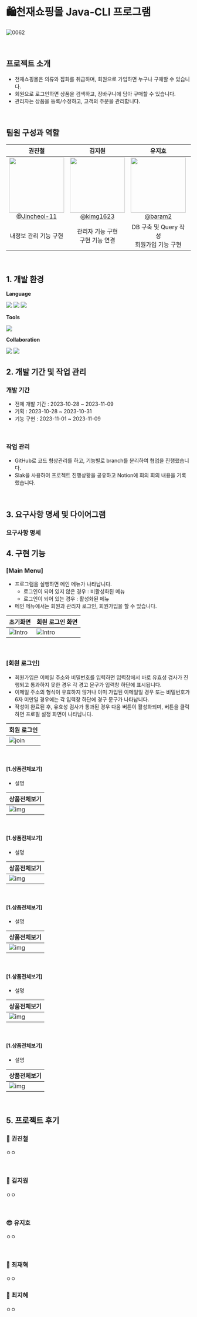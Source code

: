 # 🛍천재쇼핑몰 Java-CLI 프로그램

![0062](https://github.com/kimg1623/Shopping-CLI-Java/assets/40616792/dbd065e4-30ae-46d0-a18a-32fa50286934)

<br>

## 프로젝트 소개

- 천재쇼핑몰은 의류와 잡화를 취급하며, 회원으로 가입하면 누구나 구매할 수 있습니다.
- 회원으로 로그인하면 상품을 검색하고, 장바구니에 담아 구매할 수 있습니다.
- 관리자는 상품을 등록/수정하고, 고객의 주문을 관리합니다.

<br>

## 팀원 구성과 역할

<div align="center">

| **권진철** | **김지원** | **유지호** | **최재혁** | **최지혜** |
| :------: |  :------: | :------: | :------: | :------: |
| [<img src="https://avatars.githubusercontent.com/u/145963704?v=4" height=150 width=150> <br/> @Jincheol-11](https://github.com/Jincheol-11) | [<img src="https://avatars.githubusercontent.com/u/40616792?v=4" height=150 width=150> <br/> @kimg1623](https://github.com/kimg1623) | [<img src="https://avatars.githubusercontent.com/u/87701643?v=4" height=150 width=150> <br/> @baram2](https://github.com/baram2) | [<img src="https://avatars.githubusercontent.com/u/145963663?v=4" height=150 width=150> <br/> @Jaehyuk-96](https://github.com/Jaehyuk-96) | [<img src="https://avatars.githubusercontent.com/u/145963612?v=4" height=150 width=150> <br/> @jyeeeh](https://github.com/jyeeeh) |
| 내정보 관리 기능 구현 | 관리자 기능 구현<br>구현 기능 연결| DB 구축 및 Query 작성<br>회원가입 기능 구현 | DB 구축 및 Query 작성<br>상품관리 기능 구현 | 장바구니 기능 구현<br>발표 |

</div>

<br>

## 1. 개발 환경

**Language** <div><img src="https://img.shields.io/badge/Java-007396?style=for-the-badge&logo=Java&logoColor=white">
<img src="https://img.shields.io/badge/MySQL-4479A1?style=for-the-badge&logo=mysql&logoColor=white">
<img src="https://img.shields.io/badge/MariaDB-003545?style=for-the-badge&logo=mariadb&logoColor=white"></div>  

**Tools** <div><img src="https://img.shields.io/badge/IntelliJIDEA-000000?style=for-the-badge&logo=intellijidea&logoColor=white"></div>  

**Collaboration** <div><img src="https://img.shields.io/badge/GitHub-181717?style=for-the-badge&logo=GitHub&logoColor=white">
  <img src="https://img.shields.io/badge/Notion-000000?style=for-the-badge&logo=Notion&logoColor=white">
  


## 2. 개발 기간 및 작업 관리

### 개발 기간

- 전체 개발 기간 : 2023-10-28 ~ 2023-11-09
- 기획 : 2023-10-28 ~ 2023-10-31
- 기능 구현 : 2023-11-01 ~ 2023-11-09

<br>

### 작업 관리

- GitHub로 코드 형상관리를 하고, 기능별로 branch를 분리하여 협업을 진행했습니다.
- Slak을 사용하여 프로젝트 진행상황을 공유하고 Notion에 회의 회의 내용을 기록했습니다.

<br>

## 3. 요구사항 명세 및 다이어그램

### 요구사항 명세



## 4. 구현 기능

### [Main Menu]
- 프로그램을 실행하면 메인 메뉴가 나타납니다.
    - 로그인이 되어 있지 않은 경우 : 비활성화된 메뉴
    - 로그인이 되어 있는 경우 : 활성화된 메뉴
- 메인 메뉴에서는 회원과 관리자 로그인, 회원가입을 할 수 있습니다.

| 초기화면 | 회원 로그인 화면 |
|----------|----------|
|![Intro]( )|![Intro]( )|

<br>

### [회원 로그인]
- 회원가입은 이메일 주소와 비밀번호를 입력하면 입력창에서 바로 유효성 검사가 진행되고 통과하지 못한 경우 각 경고 문구가 입력창 하단에 표시됩니다.
- 이메일 주소의 형식이 유효하지 않거나 이미 가입된 이메일일 경우 또는 비밀번호가 6자 미만일 경우에는 각 입력창 하단에 경구 문구가 나타납니다.
- 작성이 완료된 후, 유효성 검사가 통과된 경우 다음 버튼이 활성화되며, 버튼을 클릭하면 프로필 설정 화면이 나타납니다.

| 회원 로그인 |
|----------|
|![join](https://user-images.githubusercontent.com/112460466/210173571-490f5beb-5791-4a4a-8c5e-510cdcb5f1fe.gif)|

<br>

#### [1.상품전체보기]
- 설명

| 상품전체보기 |
|----------|
|![img](link)|

<br>

#### [1.상품전체보기]
- 설명

| 상품전체보기 |
|----------|
|![img](link)|

<br>

#### [1.상품전체보기]
- 설명

| 상품전체보기 |
|----------|
|![img](link)|

<br>

#### [1.상품전체보기]
- 설명

| 상품전체보기 |
|----------|
|![img](link)|

<br>

#### [1.상품전체보기]
- 설명

| 상품전체보기 |
|----------|
|![img](link)|

<br>


## 5. 프로젝트 후기

### 🍊 권진철

ㅇㅇ

<br>

### 👻 김지원

ㅇㅇ

<br>

### 😎 유지호

ㅇㅇ

<br>

### 🐬 최재혁

ㅇㅇ<br>

### 🐬 최지혜

ㅇㅇ
